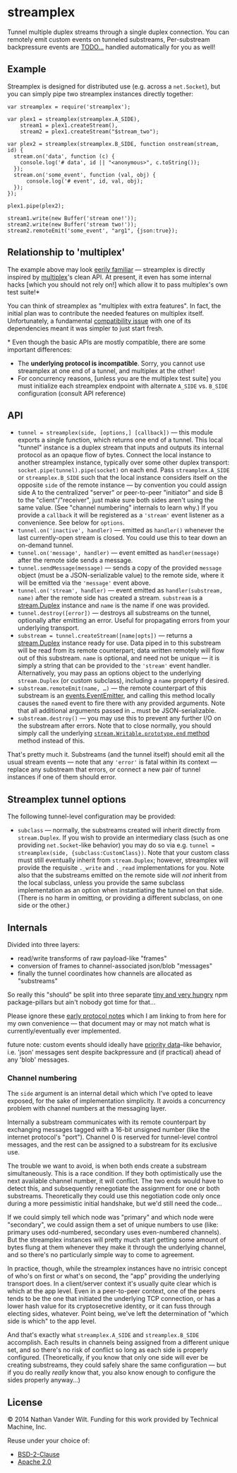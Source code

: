 # streamplex

Tunnel multiple duplex streams through a single duplex connection. You can remotely emit custom events on tunneled substreams, Per-substream backpressure events are [TODO…](https://github.com/natevw/streamplex/issues/1) handled automatically for you as well!

## Example

Streamplex is designed for distributed use (e.g. across a `net.Socket`), but you can simply pipe two streamplex instances directly together:

```
var streamplex = require('streamplex');

var plex1 = streamplex(streamplex.A_SIDE),
    stream1 = plex1.createStream(),
    stream2 = plex1.createStream("$stream_two");

var plex2 = streamplex(streamplex.B_SIDE, function onstream(stream, id) {
  stream.on('data', function (c) {
    console.log('# data', id || "<anonymous>", c.toString());
  });
  stream.on('some_event', function (val, obj) {
      console.log('# event', id, val, obj);
  });
});

plex1.pipe(plex2);

stream1.write(new Buffer('stream one!'));
stream2.write(new Buffer('stream two!'));
stream2.remoteEmit('some_event', "arg1", {json:true});
```


## Relationship to 'multiplex'

The example above may look [eerily familiar](https://github.com/maxogden/multiplex/blob/9a2cc9b4d33096bd90e4c2094fdd44536ac880fc/readme.md#example) — streamplex is directly inspired by [multiplex](https://github.com/maxogden/multiplex)'s clean API. At present, it even has some internal hacks [which you should not rely on!] which allow it to pass multiplex's own test suite!\*

You can think of streamplex as "multiplex with extra features". In fact, the initial plan was to contribute the needed features on multiplex itself. Unfortunately, a fundamental [compatibility issue](https://github.com/mafintosh/protocol-buffers/issues/18) with one of its dependencies meant it was simpler to just start fresh.

\* Even though the basic APIs are mostly compatible, there are some important differences:

* The **underlying protocol is incompatible**. Sorry, you cannot use streamplex at one end of a tunnel, and multiplex at the other!
* For concurrency reasons, [unless you are the multiplex test suite] you must initialize each streamplex endpoint with alternate `A_SIDE` vs. `B_SIDE` configuration (consult API reference)


## API

* `tunnel = streamplex(side, [options,] [callback])` — this module exports a single function, which returns one end of a tunnel. This local "tunnel" instance is a duplex stream that inputs and outputs its internal protocol as an opaque flow of bytes. Connect the local instance to another streamplex instance, typically over some other duplex transport: `socket.pipe(tunnel).pipe(socket)` on each end. Pass `streamplex.A_SIDE` or `streamplex.B_SIDE` such that the local instance considers itself on the opposite `side` of the remote instance — by convention you could assign side A to the centralized "server" or peer-to-peer "initiator" and side B to the "client"/"receiver", just make sure both sides aren't using the same value. (See "channel numbering" internals to learn why.) If you provide a `callback` it will be registered as a `'stream'` event listener as a convenience. See below for `options`.
* `tunnel.on('inactive', handler)` — emitted as `handler()` whenever the last currently-open stream is closed. You could use this to tear down an on-demand tunnel.
* `tunnel.on('message', handler)` — event emitted as `handler(message)` after the remote side sends a message. 
* `tunnel.sendMessage(message)` — sends a copy of the provided `message` object (must be a JSON-serializable value) to the remote side, where it will be emitted via the `'message'` event above.
* `tunnel.on('stream', handler)` — event emitted as `handler(substream, name)` after the remote side has created a stream. `substream` is a [stream.Duplex](http://nodejs.org/api/stream.html#stream_class_stream_duplex_1) instance and `name` is the name if one was provided.
* `tunnel.destroy([error])` — destroys all substreams on the tunnel, optionally after emitting an error. Useful for propagating errors from your underlying transport.
* `substream = tunnel.createStream([name|opts])` — returns a [stream.Duplex](http://nodejs.org/api/stream.html#stream_class_stream_duplex_1) instance ready for use. Data piped in to this substream will be read from its remote counterpart; data written remotely will flow out of this substream. `name` is optional, and need not be unique — it is simply a string that can be provided to the `'stream'` event handler. Alternatively, you may pass an options object to the underlying `stream.Duplex` (or custom subclass), including a `name` property if desired.
* `substream.remoteEmit(name, …)` — the remote counterpart of this substream is an [events.EventEmitter](http://nodejs.org/api/events.html#events_class_events_eventemitter), and calling this method locally causes the `name`d event to fire there with any provided arguments. Note that all additional arguments passed in `…` must be JSON-serializable.
* `substream.destroy()` — you may use this to prevent any further I/O on the substream after errors. Note that to close normally, you should simply call the underlying [`stream.Writable.prototype.end` method](http://nodejs.org/api/stream.html#stream_writable_end_chunk_encoding_callback) method instead of this.

That's pretty much it. Substreams (and the tunnel itself) should emit all the usual stream events — note that any `'error'` is fatal within its context — replace any substream that errors, or connect a new pair of tunnel instances if one of them should error.

## Streamplex tunnel options

The following tunnel-level configuration may be provided:

* `subclass` — normally, the substreams created will inherit directly from `stream.Duplex`. If you wish to provide an intermediary class (such as one providing `net.Socket`-like behavior) you may do so via e.g. `tunnel = streamplex(side, {subclass:CustomClass})`. Note that your custom class must still eventually inherit from `stream.Duplex`; however, streamplex will provide the requisite `._write` and `._read` implementations for you. Note also that the substreams emitted on the remote side will *not* inherit from the local subclass, unless you provide the same subclass implementation as an option when instantiating the tunnel on that side. (There is no harm in omitting, or providing a different subclass, on one side or the other.)


## Internals

Divided into three layers:

* read/write transforms of raw payload-like "frames"
* conversion of frames to channel-associated json/blob "messages"
* finally the tunnel coordinates how channels are allocated as "substreams"

So really this "should" be split into three separate [tiny and very hungry](http://en.wikipedia.org/wiki/The_Very_Hungry_Caterpillar) npm package-pillars but ain't nobody got time for that…

Please ignore these [early protocol notes](https://gist.github.com/natevw/f7934b0f0ef49d8254b6) which I am linking to from here for my own convenience — that document may or may not match what is currently/eventually ever implemented.

future note: custom events should ideally have [priority data](http://www.slideshare.net/engineerrd/tcp-immediate-data-transfer)–like behavior, i.e. 'json' messages sent despite backpressure and (if practical) ahead of any 'blob' messages.


### Channel numbering

The `side` argument is an internal detail which which I've opted to leave exposed, for the sake of implementation simplicity. It avoids a concurrency problem with channel numbers at the messaging layer.

Internally a substream communicates with its remote counterpart by exchanging messages tagged with a 16-bit unsigned number (like the internet protocol's "port"). Channel 0 is reserved for tunnel-level control messages, and the rest can be assigned to a substream for its exclusive use.

The trouble we want to avoid, is when both ends create a substream simultaneously. This is a race condition. If they both optimistically use the next available channel number, it will conflict. The two ends would have to detect this, and subsequently renegotiate the assignment for one or both substreams. Theoretically they could use this negotiation code only once during a more pessimistic initial handshake, but we'd still need the code…

If we could simply tell which node was "primary" and which node were "secondary", we could assign them a set of unique numbers to use (like: primary uses odd-numbered, secondary uses even-numbered channels). But the streamplex instances will pretty much start getting some amount of bytes flung at them whenever they make it through the underlying channel, and so there's no particularly simple way to come to agreement.

In practice, though, while the streamplex instances have no intrisic concept of who's on first or what's on second, the "app" providing the underlying transport does. In a client/server context it's usually quite clear which is which at the app level. Even in a peer-to-peer context, one of the peers tends to be the one that initiated the underlying TCP connection, or has a lower hash value for its cryptosecretive identity, or it can fuss through electing sides, whatever. Point being, we've left the determination of "which side is which" to the app level.

And that's exactly what `streamplex.A_SIDE` and `streamplex.B_SIDE` accomplish. Each results in channels being assigned from a different unique set, and so there's no risk of conflict so long as each side is properly configured. (Theoretically, if you know that only one side will ever be creating substreams, they could safely share the same configuration — but if you do really *really* know that, you also know enough to configure the sides properly anyway…)


## License

© 2014 Nathan Vander Wilt.
Funding for this work provided by Technical Machine, Inc.

Reuse under your choice of:

* [BSD-2-Clause](http://opensource.org/licenses/BSD-2-Clause)
* [Apache 2.0](http://www.apache.org/licenses/LICENSE-2.0.html)